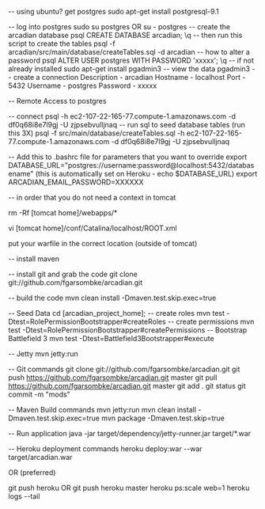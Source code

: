 -- using ubuntu? get postgres
sudo apt-get install postgresql-9.1

-- log into postgres
sudo su postgres OR su - postgres
-- create the arcadian database
psql
CREATE DATABASE arcadian;
\q
-- then run this script to create the tables
psql -f arcadian/src/main/database/createTables.sql -d arcadian
-- how to alter a password
psql
ALTER USER postgres WITH PASSWORD 'xxxxx';
\q
-- if not already installed
sudo apt-get install pgadmin3
-- view the data
pgadmin3
-- create a connection
Description - arcadian
Hostname - localhost
Port - 5432
Username - postgres
Password - xxxxx

-- Remote Access to postgres

-- connect
psql -h ec2-107-22-165-77.compute-1.amazonaws.com -d df0q68i8e7l9gj -U zjpsebvulljnaq
-- run sql to seed database tables (run this 3X)
psql -f src/main/database/createTables.sql -h ec2-107-22-165-77.compute-1.amazonaws.com -d df0q68i8e7l9gj -U zjpsebvulljnaq

-- Add this to .bashrc file for parameters that you want to override
export DATABASE_URL="postgres://username:password@localhost:5432/databasename" (this is automatically set on Heroku - echo $DATABASE_URL)
export ARCADIAN_EMAIL_PASSWORD=XXXXXX

-- in order that you do not need a context in tomcat

rm -Rf [tomcat home]/webapps/*

vi [tomcat home]/conf/Catalina/localhost/ROOT.xml

<Context
  docBase="/opt/webapps/arcadian.war"
  reloadable="true"
/>

put your warfile in the correct location (outside of tomcat)

-- install maven

-- install git and grab the code
  git clone git://github.com/fgarsombke/arcadian.git

-- build the code
mvn clean install -Dmaven.test.skip.exec=true

-- Seed Data
cd [arcadian_project_home];
  -- create roles
  mvn test -Dtest=RolePermissionBootstrapper#createRoles
  -- create permissions 
  mvn test -Dtest=RolePermissionBootstrapper#createPermissions
  -- Bootstrap Battlefield 3
  mvn test -Dtest=Battlefield3Bootstrapper#execute

-- Jetty
mvn jetty:run

-- Git commands
git clone git://github.com/fgarsombke/arcadian.git
git push https://github.com/fgarsombke/arcadian.git master
git pull https://github.com/fgarsombke/arcadian.git master
git add .
git status
git commit -m "mods"

-- Maven Build commands
mvn jetty:run
mvn clean install -Dmaven.test.skip.exec=true
mvn package -Dmaven.test.skip=true

-- Run application
java -jar target/dependency/jetty-runner.jar target/*.war

-- Heroku deployment commands
heroku deploy:war --war target/arcadian.war

OR (preferred)

git push heroku OR git push heroku master
heroku ps:scale web=1
heroku logs --tail
